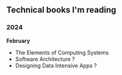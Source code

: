 
## Technical books I'm reading

### 2024

**February**
- The Elements of Computing Systems
- Software Architecture ?
- Designing Data Intensive Apps ?




